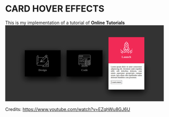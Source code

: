 # CARD HOVER EFFECTS
This is my implementation of a tutorial of __Online Tutorials__
<img src="img-git/screen.png">

Credits:
https://www.youtube.com/watch?v=EZqhWu8GJ6U